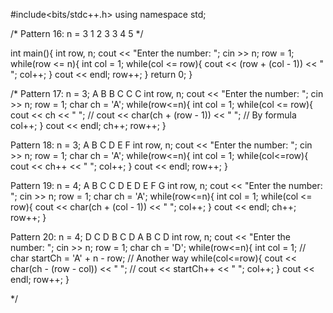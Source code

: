 #include<bits/stdc++.h>
using namespace std;

/*
Pattern 16:
n = 3
1
2 3 
3 4 5
*/

int main(){
    int row, n;
    cout << "Enter the number: ";
    cin >> n;
    row = 1;
    while(row <= n){
        int col = 1;
        while(col <= row){
            cout << (row + (col - 1)) << " ";
            col++;
        }
        cout << endl;
        row++;
    }
    return 0;
}

/*
Pattern 17:
n = 3;
A 
B B
C C C
int row, n;
    cout << "Enter the number: ";
    cin >> n;
    row = 1;
    char ch = 'A';
    while(row<=n){
        int col = 1;
        while(col <= row){
            cout << ch << " ";
            // cout << char(ch + (row - 1)) << " ";    // By formula
            col++;
        }
        cout << endl;
        ch++;
        row++;
    }


Pattern 18:
n = 3;
A 
B C
D E F
int row, n;
    cout << "Enter the number: ";
    cin >> n;
    row = 1;
    char ch = 'A';
    while(row<=n){
        int col = 1;
        while(col<=row){
            cout << ch++ << " ";
            col++;
        }
        cout << endl;
        row++;
    }


Pattern 19:
n = 4;
A
B C 
C D E 
D E F G
int row, n;
    cout << "Enter the number: ";
    cin >> n;
    row = 1;
    char ch = 'A';
    while(row<=n){
        int col = 1;
        while(col <= row){
        cout << char(ch + (col - 1)) << " ";
        col++;
        }
        cout << endl;
        ch++;
        row++;
    }


Pattern 20:
n = 4;
D
C D
B C D
A B C D
int row, n;
   cout << "Enter the number: ";
   cin >> n;
   row = 1;
   char ch = 'D';
   while(row<=n){
    int col = 1;
    // char startCh = 'A' + n - row;    // Another way
    while(col<=row){
        cout << char(ch - (row - col)) << " ";
        // cout << startCh++ << " ";
        col++;
    }
    cout << endl;
    row++;
   }

*/